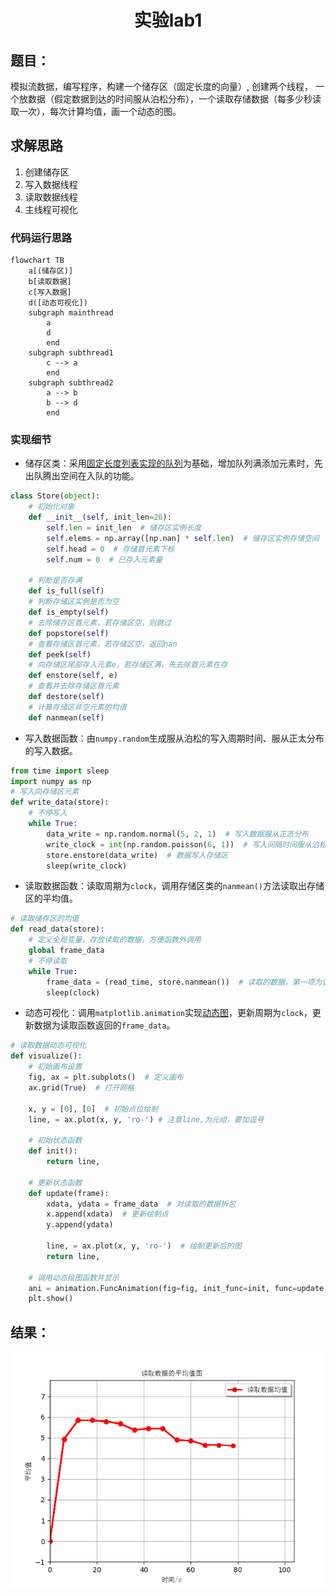 # <center>实验lab1
## 题目：
模拟流数据，编写程序，构建一个储存区（固定长度的向量）, 创建两个线程， 一个放数据（假定数据到达的时间服从泊松分布），一个读取存储数据（每多少秒读取一次），每次计算均值，画一个动态的图。
## 求解思路
1. 创建储存区
2. 写入数据线程
3. 读取数据线程
4. 主线程可视化
### 代码运行思路

<div style="display:none">
```mermaid
graph TB
    a[(储存区)]
    b[读取数据]
    c[写入数据]
    d([动态可视化])
    c & b --> a
    d -.-> b    
```
</div>

```mermaid
flowchart TB
    a[(储存区)]
    b[读取数据]
    c[写入数据]
    d([动态可视化])
    subgraph mainthread
        a
        d
        end
    subgraph subthread1
        c --> a
        end
    subgraph subthread2
        a --> b
        b --> d
        end
```

### 实现细节
- 储存区类：采用[固定长度列表实现的队列](Queue.py)为基础，增加队列满添加元素时，先出队腾出空间在入队的功能。
```python
class Store(object):
    # 初始化对象
    def __init__(self, init_len=20):
        self.len = init_len  # 储存区实例长度
        self.elems = np.array([np.nan] * self.len)  # 储存区实例存储空间
        self.head = 0  # 存储首元素下标
        self.num = 0  # 已存入元素量

    # 判断是否存满
    def is_full(self)
    # 判断存储区实例是否为空
    def is_empty(self)
    # 去除储存区首元素，若存储区空，则跳过
    def popstore(self)
    # 查看存储区首元素，若存储区空，返回nan
    def peek(self)
    # 向存储区尾部存入元素e，若存储区满，先去除首元素在存
    def enstore(self, e)
    # 查看并去除存储区首元素
    def destore(self)
    # 计算存储区非空元素的均值
    def nanmean(self)

```
- 写入数据函数：由```numpy.random```生成服从泊松的写入周期时间、服从正太分布的写入数据。
```python
from time import sleep
import numpy as np
# 写入向存储区元素
def write_data(store):
    # 不停写入
    while True:
        data_write = np.random.normal(5, 2, 1)  # 写入数据服从正态分布
        write_clock = int(np.random.poisson(6, 1))  # 写入间隔时间服从泊松分布
        store.enstore(data_write)  # 数据写入存储区
        sleep(write_clock)
```
- 读取数据函数：读取周期为```clock```，调用存储区类的```nanmean()```方法读取出存储区的平均值。
```python
# 读取储存区的均值
def read_data(store):
    # 定义全局变量，存放读取的数据，方便函数外调用
    global frame_data
    # 不停读取
    while True:
        frame_data = (read_time, store.nanmean())  # 读取的数据，第一项为读取的时间点，第二项为读取内容
        sleep(clock)
```
- 动态可视化：调用```matplotlib.animation```实现[动态图](animation.py)，更新周期为```clock```，更新数据为读取函数返回的```frame_data```。
```python
# 读取数据动态可视化
def visualize():
    # 初始画布设置
    fig, ax = plt.subplots()  # 定义画布
    ax.grid(True)  # 打开网格

    x, y = [0], [0]  # 初始点位绘制
    line, = ax.plot(x, y, 'ro-') # 注意line,为元组，要加逗号

    # 初始状态函数
    def init():
        return line,

    # 更新状态函数
    def update(frame):
        xdata, ydata = frame_data  # 对读取的数据拆包
        x.append(xdata)  # 更新绘制点
        y.append(ydata)

        line, = ax.plot(x, y, 'ro-')  # 绘制更新后的图
        return line,

    # 调用动态绘图函数并显示
    ani = animation.FuncAnimation(fig=fig, init_func=init, func=update, frames=1, interval=clock * 1000, blit=False)   # interval为更新图像时间间隔，单位ms
    plt.show()
```
## 结果：
![result](fig/result_exam1.png)